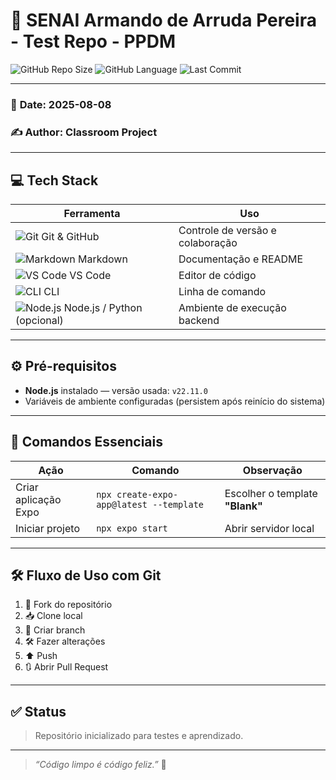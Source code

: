 # 📱 SENAI Armando de Arruda Pereira - Test Repo - PPDM

![GitHub Repo Size](https://img.shields.io/github/repo-size/yourusername/yourrepo?color=blue&style=flat-square) ![GitHub Language](https://img.shields.io/github/languages/top/yourusername/yourrepo?color=orange&style=flat-square) ![Last Commit](https://img.shields.io/github/last-commit/yourusername/yourrepo?color=green&style=flat-square)

---

### 📅 **Date:** 2025-08-08  
### ✍️ **Author:** Classroom Project

---

## 💻 Tech Stack

| Ferramenta       | Uso                   |
|------------------|-----------------------|
| ![Git](https://img.icons8.com/color/20/000000/git.png) Git & GitHub    | Controle de versão e colaboração |
| ![Markdown](https://img.icons8.com/color/20/000000/markdown.png) Markdown  | Documentação e README            |
| ![VS Code](https://img.icons8.com/color/20/000000/visual-studio-code-2019.png) VS Code | Editor de código                 |
| ![CLI](https://img.icons8.com/ios-filled/20/000000/console.png) CLI        | Linha de comando                 |
| ![Node.js](https://img.icons8.com/color/20/000000/nodejs.png) Node.js / Python (opcional) | Ambiente de execução backend      |

---

## ⚙️ Pré-requisitos

- **Node.js** instalado — versão usada: `v22.11.0`  
- Variáveis de ambiente configuradas (persistem após reinício do sistema)

---

## 🚀 Comandos Essenciais

| Ação                | Comando                                    | Observação                              |
|---------------------|--------------------------------------------|---------------------------------------|
| Criar aplicação Expo | `npx create-expo-app@latest --template`    | Escolher o template **"Blank"**       |
| Iniciar projeto      | `npx expo start`                            | Abrir servidor local                   |

---

## 🛠 Fluxo de Uso com Git

1. 🍴 Fork do repositório  
2. 📥 Clone local  
3. 🌿 Criar branch  
4. 🛠 Fazer alterações  
5. ⬆️ Push  
6. 🔃 Abrir Pull Request

---

## ✅ Status

> Repositório inicializado para testes e aprendizado.

---

> _“Código limpo é código feliz.”_ 🚀

